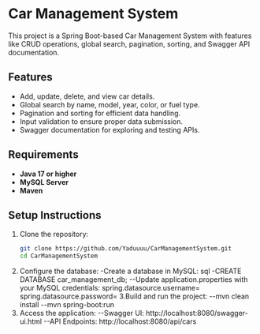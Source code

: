 # Car Management System

This project is a Spring Boot-based Car Management System with features like CRUD operations, global search, pagination, sorting, and Swagger API documentation.

## Features
- Add, update, delete, and view car details.
- Global search by name, model, year, color, or fuel type.
- Pagination and sorting for efficient data handling.
- Input validation to ensure proper data submission.
- Swagger documentation for exploring and testing APIs.

## Requirements
- **Java 17 or higher**
- **MySQL Server**
- **Maven**

## Setup Instructions
1. Clone the repository:
   ```bash
   git clone https://github.com/Yaduuuu/CarManagementSystem.git
   cd CarManagementSystem
2. Configure the database:
-Create a database in MySQL:
sql
-CREATE DATABASE car_management_db;
--Update application.properties with your MySQL credentials:
spring.datasource.username=<your-username>
spring.datasource.password=<your-password>
3.Build and run the project:
--mvn clean install
--mvn spring-boot:run
4. Access the application:
--Swagger UI: http://localhost:8080/swagger-ui.html
--API Endpoints: http://localhost:8080/api/cars
